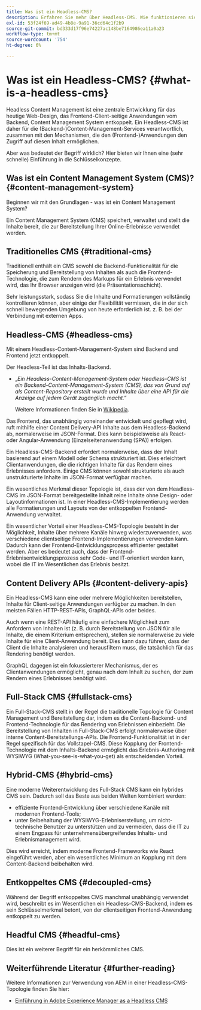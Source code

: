 ```yaml
---
title: Was ist ein Headless-CMS?
description: Erfahren Sie mehr über Headless-CMS. Wie funktionieren sie? Welche Alternativen und Unterschiede gibt es? Warum sollten Sie ein Headless-CMS verwenden wollen?
exl-id: 53f24f69-ad49-4b8e-9a91-36cd64c1f2b9
source-git-commit: bd333d17f96e74227ac148be7164986ea11a0a23
workflow-type: tm+mt
source-wordcount: '754'
ht-degree: 6%

---
```


# Was ist ein Headless-CMS? {#what-is-a-headless-cms}

Headless Content Management ist eine zentrale Entwicklung für das heutige Web-Design, das Frontend-Client-seitige Anwendungen vom Backend, Content Management System entkoppelt. Ein Headless-CMS ist daher für die (Backend-)Content-Management-Services verantwortlich, zusammen mit den Mechanismen, die den (Frontend-)Anwendungen den Zugriff auf diesen Inhalt ermöglichen.

Aber was bedeutet der Begriff wirklich? Hier bieten wir Ihnen eine (sehr schnelle) Einführung in die Schlüsselkonzepte.

## Was ist ein Content Management System (CMS)? {#content-management-system}

Beginnen wir mit den Grundlagen - was ist ein Content Management System?

Ein Content Management System (CMS) speichert, verwaltet und stellt die Inhalte bereit, die zur Bereitstellung Ihrer Online-Erlebnisse verwendet werden.

## Traditionelles CMS {#traditional-cms}

Traditionell enthält ein CMS sowohl die Backend-Funktionalität für die Speicherung und Bereitstellung von Inhalten als auch die Frontend-Technologie, die zum Rendern des Markups für ein Erlebnis verwendet wird, das Ihr Browser anzeigen wird (die Präsentationsschicht).

Sehr leistungsstark, sodass Sie die Inhalte und Formatierungen vollständig kontrollieren können, aber einige der Flexibilität vermissen, die in der sich schnell bewegenden Umgebung von heute erforderlich ist. z. B. bei der Verbindung mit externen Apps.

## Headless-CMS {#headless-cms}

Mit einem Headless-Content-Management-System sind Backend und Frontend jetzt entkoppelt.

Der Headless-Teil ist das Inhalts-Backend.

* „*Ein Headless-Content-Management-System oder Headless-CMS ist ein Backend-Content-Management-System (CMS), das von Grund auf als Content-Repository erstellt wurde und Inhalte über eine API für die Anzeige auf jedem Gerät zugänglich macht.*“

   Weitere Informationen finden Sie in [Wikipedia](https://en.wikipedia.org/wiki/Headless_content_management_system).

Das Frontend, das unabhängig voneinander entwickelt und gepflegt wird, ruft mithilfe einer Content Delivery-API Inhalte aus dem Headless-Backend ab, normalerweise im JSON-Format. Dies kann beispielsweise als React- oder Angular-Anwendung (Einzelseitenanwendung (SPA)) erfolgen.

Ein Headless-CMS-Backend erfordert normalerweise, dass der Inhalt basierend auf einem Modell oder Schema strukturiert ist. Dies erleichtert Clientanwendungen, die die richtigen Inhalte für das Rendern eines Erlebnisses anfordern. Einige CMS können sowohl strukturierte als auch unstrukturierte Inhalte im JSON-Format verfügbar machen.

Ein wesentliches Merkmal dieser Topologie ist, dass der von dem Headless-CMS im JSON-Format bereitgestellte Inhalt reine Inhalte ohne Design- oder Layoutinformationen ist. In einer Headless-CMS-Implementierung werden alle Formatierungen und Layouts von der entkoppelten Frontend-Anwendung verwaltet.

Ein wesentlicher Vorteil einer Headless-CMS-Topologie besteht in der Möglichkeit, Inhalte über mehrere Kanäle hinweg wiederzuverwenden, was verschiedene clientseitige Frontend-Implementierungen verwenden kann. Dadurch kann der Frontend-Entwicklungsprozess effizienter gestaltet werden. Aber es bedeutet auch, dass der Frontend-Erlebnisentwicklungsprozess sehr Code- und IT-orientiert werden kann, wobei die IT im Wesentlichen das Erlebnis besitzt.

## Content Delivery APIs {#content-delivery-apis}

Ein Headless-CMS kann eine oder mehrere Möglichkeiten bereitstellen, Inhalte für Client-seitige Anwendungen verfügbar zu machen. In den meisten Fällen HTTP-REST-APIs, GraphQL-APIs oder beides.

Auch wenn eine REST-API häufig eine einfachere Möglichkeit zum Anfordern von Inhalten ist (z. B. durch Bereitstellung von JSON für alle Inhalte, die einem Kriterium entsprechen), stellen sie normalerweise zu viele Inhalte für eine Client-Anwendung bereit. Dies kann dazu führen, dass der Client die Inhalte analysieren und herausfiltern muss, die tatsächlich für das Rendering benötigt werden.

GraphQL dagegen ist ein fokussierterer Mechanismus, der es Clientanwendungen ermöglicht, genau nach dem Inhalt zu suchen, der zum Rendern eines Erlebnisses benötigt wird.

## Full-Stack CMS {#fullstack-cms}

Ein Full-Stack-CMS stellt in der Regel die traditionelle Topologie für Content Management und Bereitstellung dar, indem es die Content-Backend- und Frontend-Technologie für das Rendering von Erlebnissen einbezieht. Die Bereitstellung von Inhalten in Full-Stack-CMS erfolgt normalerweise über interne Content-Bereitstellungs-APIs. Die Frontend-Funktionalität ist in der Regel spezifisch für das Vollstapel-CMS. Diese Kopplung der Frontend-Technologie mit dem Inhalts-Backend ermöglicht das Erlebnis-Authoring mit WYSIWYG (What-you-see-is-what-you-get) als entscheidenden Vorteil.

## Hybrid-CMS {#hybrid-cms}

Eine moderne Weiterentwicklung des Full-Stack CMS kann ein hybrides CMS sein. Dadurch soll das Beste aus beiden Welten kombiniert werden:

* effiziente Frontend-Entwicklung über verschiedene Kanäle mit modernen Frontend-Tools;
* unter Beibehaltung der WYSIWYG-Erlebniserstellung, um nicht-technische Benutzer zu unterstützen und zu vermeiden, dass die IT zu einem Engpass für unternehmensübergreifendes Inhalts- und Erlebnismanagement wird.

Dies wird erreicht, indem moderne Frontend-Frameworks wie React eingeführt werden, aber ein wesentliches Minimum an Kopplung mit dem Content-Backend beibehalten wird.

## Entkoppeltes CMS {#decoupled-cms}

Während der Begriff entkoppeltes CMS manchmal unabhängig verwendet wird, beschreibt es im Wesentlichen ein Headless-CMS-Backend, indem es sein Schlüsselmerkmal betont, von der clientseitigen Frontend-Anwendung entkoppelt zu werden.

## Headful CMS {#headful-cms}

Dies ist ein weiterer Begriff für ein herkömmliches CMS.

## Weiterführende Literatur {#further-reading}

Weitere Informationen zur Verwendung von AEM in einer Headless-CMS-Topologie finden Sie hier:

* [Einführung in Adobe Experience Manager as a Headless CMS](/help/headless/introduction.md)
